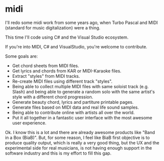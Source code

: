 # midi
I'll redo some midi work from some years ago, when Turbo Pascal and MIDI (standard for music digitalization) were a thing.

This time I'll code using C# and the Visual Studio ecosystem.

If you're into MIDI, C# and VisualStudio, you're welcome to contribute.

Some goals are:

- Get chord sheets from MIDI files.
- Get lyrics and chords from KAR or MIDI-Karaoke files.
- Extract "styles" from MIDI tracks.
- Re-create MIDI files using different track "styles".
- Being able to collect multiple MIDI files with same soloist track (e.g. Slash) and being able to generate a random solo with the same artist's style with a different chord progression.
- Generate beauty chord, lyrics and partiture printable pages.
- Generate files based on MIDI data and real life sound samples.
- Being able to contribute online with artists all over the world.
- Put it all together in a fantastic user interface with the most awesome user experience.

Ok. I know this is a lot and there are already awesome products like "Band in a Box (BiaB)". But, for some reason, I feel like BiaB first objective is to produce quality output, which is really a very good thing, but the UX and the experimental side for real musicians, is not having enough support in the software industry and this is my effort to fill this gap.
